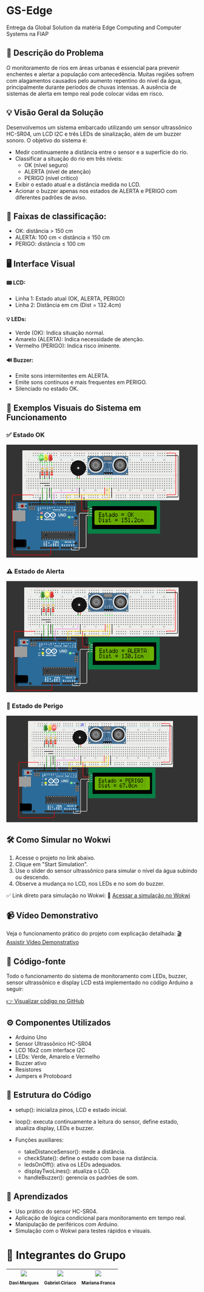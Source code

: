 # GS-Edge
Entrega da Global Solution da matéria Edge Computing and Computer Systems na FIAP

## 🌊 Descrição do Problema
O monitoramento de rios em áreas urbanas é essencial para prevenir enchentes e alertar a população com antecedência. Muitas regiões sofrem com alagamentos causados pelo aumento repentino do nível da água, principalmente durante períodos de chuvas intensas. A ausência de sistemas de alerta em tempo real pode colocar vidas em risco.

## 💡 Visão Geral da Solução
Desenvolvemos um sistema embarcado utilizando um sensor ultrassônico HC-SR04, um LCD I2C e três LEDs de sinalização, além de um buzzer sonoro. O objetivo do sistema é:

- Medir continuamente a distância entre o sensor e a superfície do rio.
- Classificar a situação do rio em três níveis:
    - OK (nível seguro)
    - ALERTA (nível de atenção)
    - PERIGO (nível crítico)
- Exibir o estado atual e a distância medida no LCD.
- Acionar o buzzer apenas nos estados de ALERTA e PERIGO com diferentes padrões de aviso.

## 🎯 Faixas de classificação:
- OK: distância > 150 cm
- ALERTA: 100 cm < distância ≤ 150 cm
- PERIGO: distância ≤ 100 cm

## 🖥️ Interface Visual
#### 📟 LCD:
- Linha 1: Estado atual (OK, ALERTA, PERIGO)
- Linha 2: Distância em cm (Dist = 132.4cm)

#### 💡 LEDs:
- Verde (OK): Indica situação normal.
- Amarelo (ALERTA): Indica necessidade de atenção.
- Vermelho (PERIGO): Indica risco iminente.

#### 🔊 Buzzer:
- Emite sons intermitentes em ALERTA.
- Emite sons contínuos e mais frequentes em PERIGO.
- Silenciado no estado OK.

## 📸 Exemplos Visuais do Sistema em Funcionamento

### ✅ Estado OK

![Distância Alta](imgs/distancia_ok.png)

### ⚠️ Estado de Alerta

![Distância Moderada](imgs/distancia_alerta.png)

### 🚨 Estado de Perigo

![Distância Baixa](imgs/distancia_perigo.png)

## 🛠️ Como Simular no Wokwi
1. Acesse o projeto no link abaixo.
2. Clique em "Start Simulation".
3. Use o slider do sensor ultrassônico para simular o nível da água subindo ou descendo.
4. Observe a mudança no LCD, nos LEDs e no som do buzzer.

✅ Link direto para simulação no Wokwi: 🔗 [Acessar a simulação no Wokwi](https://wokwi.com/projects/432133929837943809)

## 📹 Vídeo Demonstrativo
Veja o funcionamento prático do projeto com explicação detalhada: [🎬 Assistir Vídeo Demonstrativo]()

## 📄 Código-fonte
Todo o funcionamento do sistema de monitoramento com LEDs, buzzer, sensor ultrassônico e display LCD está implementado no código Arduino a seguir:

[👉 Visualizar código no GitHub](https://github.com/DaviMunhoz1005/GS-Edge/blob/main/main.cpp)

## ⚙️ Componentes Utilizados
- Arduino Uno
- Sensor Ultrassônico HC-SR04
- LCD 16x2 com interface I2C
- LEDs: Verde, Amarelo e Vermelho
- Buzzer ativo
- Resistores
- Jumpers e Protoboard

## 📁 Estrutura do Código
- setup(): inicializa pinos, LCD e estado inicial.
- loop(): executa continuamente a leitura do sensor, define estado, atualiza display, LEDs e buzzer.

- Funções auxiliares:
    - takeDistanceSensor(): mede a distância.
    - checkState(): define o estado com base na distância.
    - ledsOnOff(): ativa os LEDs adequados.
    - displayTwoLines(): atualiza o LCD.
    - handleBuzzer(): gerencia os padrões de som.

## 🧠 Aprendizados
- Uso prático do sensor HC-SR04.
- Aplicação de lógica condicional para monitoramento em tempo real.
- Manipulação de periféricos com Arduino.
- Simulação com o Wokwi para testes rápidos e visuais.

# 👥 Integrantes do Grupo  

| [<img loading="lazy" src="https://github.com/DaviMunhoz1005.png" width=115><br><sub>Davi Marques</sub>](https://github.com/DaviMunhoz1005) |  [<img loading="lazy" src="https://github.com/Gabsgc01.png" width=115><br><sub>Gabriel Ciriaco</sub>](https://github.com/Gabsgc01) | [<img loading="lazy" src="https://github.com/MariFranca.png" width=115><br><sub>Mariana Franca</sub>](https://github.com/MariFranca) | 
| :---: | :---: | :---: |